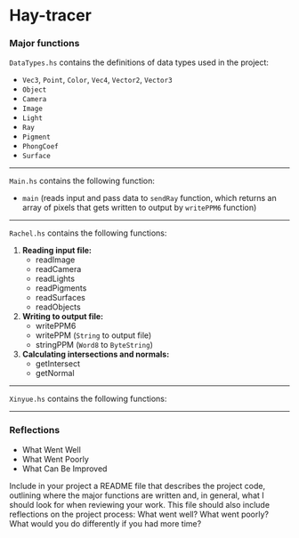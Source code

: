 # Hay-tracer

### Major functions
`DataTypes.hs` contains the definitions of data types used in the project:
- `Vec3`, `Point`, `Color`, `Vec4`, `Vector2`, `Vector3`
- `Object`
- `Camera`
- `Image`
- `Light`
- `Ray`
- `Pigment`
- `PhongCoef`
- `Surface`

---

`Main.hs` contains the following function:
- `main` (reads input and pass data to `sendRay` function, which returns an array of pixels that gets
  written to output by `writePPM6` function)

---

`Rachel.hs` contains the following functions:
1. **Reading input file:**
   - readImage
   - readCamera
   - readLights
   - readPigments
   - readSurfaces
   - readObjects
2. **Writing to output file:**
   - writePPM6
   - writePPM (`String` to output file)
   - stringPPM (`Word8` to `ByteString`)
3. **Calculating intersections and normals:**
   - getIntersect
   - getNormal

---

`Xinyue.hs` contains the following functions:


---

### Reflections
- What Went Well
- What Went Poorly
- What Can Be Improved



Include in your project a README file that describes the project code, outlining where the major functions are written and, in general, what I should look for when reviewing your work. This file should also include reflections on the project process: What went well? What went poorly? What would you do differently if you had more time?
